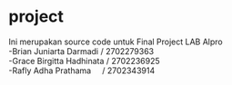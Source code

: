 # project
Ini merupakan source code untuk Final Project LAB Alpro <br />
-Brian Juniarta Darmadi    / 2702279363 <br />
-Grace Birgitta Hadhinata / 2702236925 <br />
-Rafly Adha Prathama       / 2702343914 <br />

